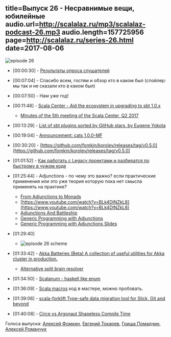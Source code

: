 title=Выпуск 26 - Несравнимые вещи, юбилейные
audio.url=http://scalalaz.ru/mp3/scalalaz-podcast-26.mp3
audio.length=157725956
page=http://scalalaz.ru/series-26.html
date=2017-08-06
----
![episode 26](img/episode26.png)

- <span>[00:00:30]</span> - [Результаты опроса слушателей](https://docs.google.com/forms/d/14KWpoF8nI4xXoN8jVGH1i-zehjLKytXpQQMKdTDVQ5U/edit#responses)

- <span>[00:07:04]</span> - Спасибо всем, гостям и обзор кто в каком был (спойлер: мы так и не сказали кто в каком был)
- <span>[00:07:50]</span> - Нам уже год!
- <span>[00:11:48]</span> - [Scala Center - Aid the ecosystem in upgrading to sbt 1.0.x](https://gist.github.com/larsrh/310a470a43c62cc1d44b94586022717d)
    - [Minutes of the 5th meeting of the Scala Center, Q2 2017](https://scala.epfl.ch/minutes/2017/05/30/may-30-2017.html)
- <span>[00:13:29]</span> - [List of sbt plugins sorted by GitHub stars. by Eugene Yokota](https://gist.github.com/eed3si9n/a21f465463d21a5ea97754761f64f2d3)
- <span>[00:19:04]</span> - [Announcement: cats 1.0.0-MF](http://typelevel.org/blog/2017/08/04/cats-1.0-mf.html)
- <span>[00:30:20]</span> - [https://github.com/fomkin/korolev/releases/tag/v0.5.0](https://github.com/fomkin/korolev/releases/tag/v0.5.0)
- <span>[01:01:52]</span> - [Как работать с Legacy проектами и разбиратся по быстрому в чужом коде](https://www.youtube.com/watch?v=iROZLaQGy4s)
- <span>[01:25:44]</span> - Adjunctions - по чему это важно? если практические применения или это уже теория которую пока нет смысла применять на практике?
    - [From Adjunctions to Monads](http://www.stephendiehl.com/posts/adjunctions.html)
    - [https://www.youtube.com/watch?v=BLk4DlNZkL8](https://www.youtube.com/watch?v=BLk4DlNZkL8)
    - [Adjunctions And Battleship](http://chrispenner.ca/posts/adjunction-battleship)
    - [Generic Programming with Adjunctions](http://www.cs.ox.ac.uk/ralf.hinze/LN.pdf)
    - [Generic Programming with Adjunctions Slides](http://www.cs.ox.ac.uk/ralf.hinze/SSGIP10/Slides.pdf)
- <span>[01:29:40]</span>
    - ![episode 26 scheme](img/episode26-scheme.png)
- <span>[01:33:42]</span> - [Akka Batteries (Beta) A collection of useful utilities for Akka cluster in production.](https://github.com/PaytmLabs/akka-batteries)
    - [Alternative split brain resolver](https://www.reddit.com/r/scala/comments/6r5qr9/an_alternative_splitbrain_resolver/)
- <span>[01:34:50]</span> - [Scalanum - haskell like enum](https://github.com/izeigerman/scalanum)
- <span>[01:36:09]</span> - [Scala macros](https://github.com/scalamacros/scalamacros) код в мастере, можно пробовать.
- <span>[01:39:06]</span> - [scala-forklift Type-safe data migration tool for Slick, Git and beyond](https://github.com/lastland/scala-forklift)
- <span>[01:40:08]</span> - [Circe vs Argonaut Shapeless Compile Time](https://blog.stephenn.com/2017/07/circe-vs-argonaut-shapless-compile-time.html)

Голоса выпуска: [Алексей Фомкин](http://github.com/fomkin/korolev), [Евгений Токарев](http://github.com/strobe), [Гриша Помадчин](https://github.com/pomadchin), [Алексей Романчук](http://github.com/13h3r)
